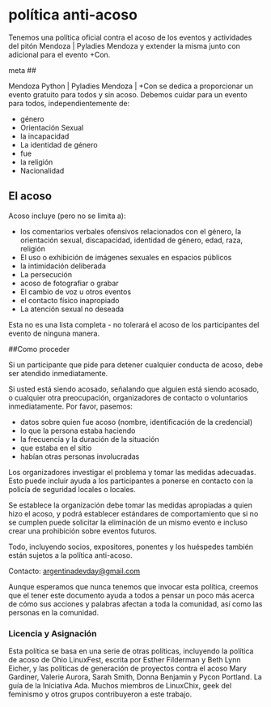 
# política anti-acoso

Tenemos una política oficial contra el acoso de los eventos y actividades del pitón Mendoza | Pyladies Mendoza y extender la misma junto con adicional para el evento +Con.

meta ##

Mendoza Python | Pyladies Mendoza | +Con se dedica a proporcionar un evento gratuito para todos y sin acoso.
Debemos cuidar para un evento para todos, independientemente de:
- género
- Orientación Sexual
- la incapacidad
- La identidad de género
- fue
- la religión
- Nacionalidad

## El acoso

Acoso incluye (pero no se limita a):
- los comentarios verbales ofensivos relacionados con el género, la orientación sexual, discapacidad, identidad de género, edad, raza, religión
- El uso o exhibición de imágenes sexuales en espacios públicos
- la intimidación deliberada
- La persecución
- acoso de fotografiar o grabar
- El cambio de voz u otros eventos
- el contacto físico inapropiado
- La atención sexual no deseada

Esta no es una lista completa - no tolerará el acoso de los participantes del evento de ninguna manera.

##Como proceder

Si un participante que pide para detener cualquier conducta de acoso, debe ser atendido inmediatamente.

Si usted está siendo acosado, señalando que alguien está siendo acosado, o cualquier otra preocupación, organizadores de contacto o voluntarios inmediatamente.
Por favor, pasemos:
- datos sobre quien fue acoso (nombre, identificación de la credencial)
- lo que la persona estaba haciendo
- la frecuencia y la duración de la situación
- que estaba en el sitio
- habían otras personas involucradas

Los organizadores investigar el problema y tomar las medidas adecuadas. Esto puede incluir ayuda a los participantes a ponerse en contacto con la policía de seguridad locales o locales.

Se establece la organización debe tomar las medidas apropiadas a quien hizo el acoso, y podrá establecer estándares de comportamiento que si no se cumplen puede solicitar la eliminación de un mismo evento e incluso crear una prohibición sobre eventos futuros.

Todo, incluyendo socios, expositores, ponentes y los huéspedes también están sujetos a la política anti-acoso.


Contacto: argentinadevday@gmail.com

Aunque esperamos que nunca tenemos que invocar esta política, creemos que el tener este documento ayuda a todos a pensar un poco más acerca de cómo sus acciones y palabras afectan a toda la comunidad, así como las personas en la comunidad.

### Licencia y Asignación

Esta política se basa en una serie de otras políticas, incluyendo la política de acoso de Ohio LinuxFest, escrita por Esther Filderman y Beth Lynn Eicher, y las políticas de generación de proyectos contra el acoso Mary Gardiner, Valerie Aurora, Sarah Smith, Donna Benjamin y Pycon Portland. La guía de la Iniciativa Ada. Muchos miembros de LinuxChix, geek del feminismo y otros grupos contribuyeron a este trabajo.